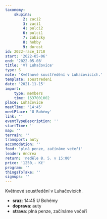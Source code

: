 ```yaml
---
taxonomy:
    skupina:
        2: zaci2
        3: zaci1
        4: pulci2
        6: pulci1
        7: zabicky
        8: hobby
        9: dorost
id: 2022-race_1710
start: '2022-05-06'
end: '2022-05-08'
title: 'VT Luhačovice'
type: S
note: 'Květnové soustředění v Luhačovicích.'
template: soustredeni
date: '2021-11-15'
import:
    type: members
    time: 1637001002
place: Luhačovice
meetTime: '14:45'
meetPlace: 'U Bohémy'
link: ''
eventTypeDescription: ''
startTime: ''
map: ''
terrain: ''
transport: auty
accomodation: ''
food: 'plná penze, začínáme večeří'
leader: Andrea
return: 'neděle 8. 5. v 15:00'
price: '1250,- Kč'
program: ''
thingsToTake: ''
signups: ''
---
```


Květnové soustředění v Luhačovicích.
* **sraz**: 14:45 U Bohémy
* **doprava**: auty
* **strava**: plná penze, začínáme večeří
